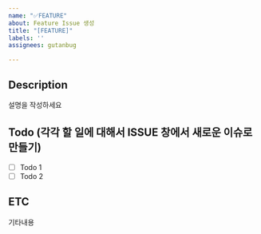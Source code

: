 ```yaml
---
name: "✅FEATURE"
about: Feature Issue 생성
title: "[FEATURE]"
labels: ''
assignees: gutanbug

---
```


## Description
설명을 작성하세요

## Todo (각각 할 일에 대해서 ISSUE 창에서 새로운 이슈로 만들기)
- [ ] Todo 1
- [ ] Todo 2

## ETC
기타내용